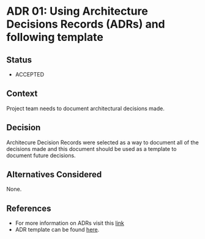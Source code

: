 # ADR 01: Using Architecture Decisions Records (ADRs) and following template

## Status
- ACCEPTED

## Context
Project team needs to document architectural decisions made.

## Decision
Architecure Decision Records were selected as a way to document all of the decisions made and this document should be used as a template to document future decisions.

## Alternatives Considered
None.

## References
* For more information on ADRs visit this [link](https://adr.github.io/)
* ADR template can be found [here](ADR-template.md).
